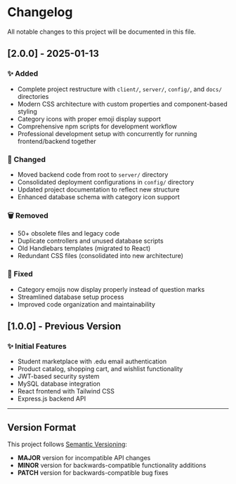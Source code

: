 # Changelog

All notable changes to this project will be documented in this file.

## [2.0.0] - 2025-01-13

### ✨ Added
- Complete project restructure with `client/`, `server/`, `config/`, and `docs/` directories
- Modern CSS architecture with custom properties and component-based styling
- Category icons with proper emoji display support
- Comprehensive npm scripts for development workflow
- Professional development setup with concurrently for running frontend/backend together

### 🔧 Changed
- Moved backend code from root to `server/` directory
- Consolidated deployment configurations in `config/` directory
- Updated project documentation to reflect new structure
- Enhanced database schema with category icon support

### 🗑️ Removed
- 50+ obsolete files and legacy code
- Duplicate controllers and unused database scripts
- Old Handlebars templates (migrated to React)
- Redundant CSS files (consolidated into new architecture)

### 🐛 Fixed
- Category emojis now display properly instead of question marks
- Streamlined database setup process
- Improved code organization and maintainability

## [1.0.0] - Previous Version

### ✨ Initial Features
- Student marketplace with .edu email authentication
- Product catalog, shopping cart, and wishlist functionality
- JWT-based security system
- MySQL database integration
- React frontend with Tailwind CSS
- Express.js backend API

---

## Version Format
This project follows [Semantic Versioning](https://semver.org/):
- **MAJOR** version for incompatible API changes
- **MINOR** version for backwards-compatible functionality additions  
- **PATCH** version for backwards-compatible bug fixes
